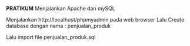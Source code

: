 **PRATIKUM**
  Menjalankan Apache dan mySQL

  Menjalankan http://localhost/phpmyadmin pada web browser
  Lalu Create database dengan nama : penjualan_produk

  Lalu import file penjualan_produk.sql
